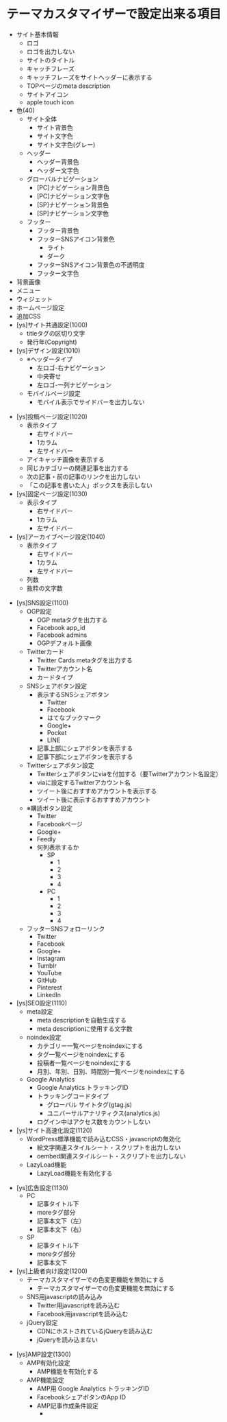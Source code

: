 # テーマカスタマイザーで設定出来る項目

- サイト基本情報
  - ロゴ
  - ロゴを出力しない
  - サイトのタイトル
  - キャッチフレーズ
  - キャッチフレーズをサイトヘッダーに表示する
  - TOPページのmeta description
  - サイトアイコン
  - apple touch icon
- 色(40)
  - サイト全体
    - サイト背景色
    - サイト文字色
    - サイト文字色(グレー)
  - ヘッダー
    - ヘッダー背景色
    - ヘッダー文字色
  - グローバルナビゲーション
    - [PC]ナビゲーション背景色
    - [PC]ナビゲーション文字色
    - [SP]ナビゲーション背景色
    - [SP]ナビゲーション文字色
  - フッター
    - フッター背景色
    - フッターSNSアイコン背景色
      - ライト
      - ダーク
    - フッターSNSアイコン背景色の不透明度
    - フッター文字色
- 背景画像
- メニュー
- ウィジェット
- ホームページ設定
- 追加CSS
- [ys]サイト共通設定(1000)
  - titleタグの区切り文字
  - 発行年(Copyright)
- [ys]デザイン設定(1010)
  - ※ヘッダータイプ
    - 左ロゴ-右ナビゲーション
    - 中央寄せ
    - 左ロゴ-一列ナビゲーション
  - モバイルページ設定
    - モバイル表示でサイドバーを出力しない
* [ys]投稿ページ設定(1020)
  * 表示タイプ
    * 右サイドバー
    * 1カラム
    * 左サイドバー
  * アイキャッチ画像を表示する
  * 同じカテゴリーの関連記事を出力する
  * 次の記事・前の記事のリンクを出力しない
  * 「この記事を書いた人」ボックスを表示しない
* [ys]固定ページ設定(1030)
  * 表示タイプ
    * 右サイドバー
    * 1カラム
    * 左サイドバー
* [ys]アーカイブページ設定(1040)
  * 表示タイプ
    * 右サイドバー
    * 1カラム
    * 左サイドバー
  * 列数
  * 抜粋の文字数
- [ys]SNS設定(1100)
  - OGP設定
    - OGP metaタグを出力する
    - Facebook app_id
    - Facebook admins
    - OGPデフォルト画像
  - Twitterカード
    - Twitter Cards metaタグを出力する
    - Twitterアカウント名
    - カードタイプ
  - SNSシェアボタン設定
    - 表示するSNSシェアボタン
      - Twitter
      - Facebook
      - はてなブックマーク
      - Google+
      - Pocket
      - LINE
    - 記事上部にシェアボタンを表示する
    - 記事下部にシェアボタンを表示する
  - Twitterシェアボタン設定
    - Twitterシェアボタンにviaを付加する（要Twitterアカウント名設定）
    - viaに設定するTwitterアカウント名
    - ツイート後におすすめアカウントを表示する
    - ツイート後に表示するおすすめアカウント
  - ※購読ボタン設定
    - Twitter
    - Facebookページ
    - Google+
    - Feedly
    - 何列表示するか
      - SP
        - 1
        - 2
        - 3
        - 4
      - PC
        - 1
        - 2
        - 3
        - 4
  - フッターSNSフォローリンク
    - Twitter
    - Facebook
    - Google+
    - Instagram
    - Tumblr
    - YouTube
    - GitHub
    - Pinterest
    - LinkedIn
- [ys]SEO設定(1110)
  * meta設定
    * meta descriptionを自動生成する
    * meta descriptionに使用する文字数
  * noindex設定
    * カテゴリー一覧ページをnoindexにする
    * タグ一覧ページをnoindexにする
    * 投稿者一覧ページをnoindexにする
    * 月別、年別、日別、時間別一覧ページをnoindexにする
  - Google Analytics
    - Google Analytics トラッキングID
    - トラッキングコードタイプ
      - グローバル サイトタグ(gtag.js)
      - ユニバーサルアナリティクス(analytics.js)
    - ログイン中はアクセス数をカウントしない
- [ys]サイト高速化設定(1120)
  - WordPress標準機能で読み込むCSS・javascriptの無効化
    - 絵文字関連スタイルシート・スクリプトを出力しない
    - oembed関連スタイルシート・スクリプトを出力しない
  * LazyLoad機能
    * LazyLoad機能を有効化する
* [ys]広告設定(1130)
  * PC
    * 記事タイトル下
    * moreタグ部分
    * 記事本文下（左）
    * 記事本文下（右）
  * SP
    * 記事タイトル下
    * moreタグ部分
    * 記事本文下
* [ys]上級者向け設定(1200)
  * テーマカスタマイザーでの色変更機能を無効にする
    * テーマカスタマイザーでの色変更機能を無効にする
  * SNS用javascriptの読み込み
    * Twitter用javascriptを読み込む
    * Facebook用javascriptを読み込む
  * jQuery設定
    * CDNにホストされているjQueryを読み込む
    * jQueryを読み込まない
- [ys]AMP設定(1300)
  - AMP有効化設定
    - AMP機能を有効化する
  - AMP機能設定
    - AMP用 Google Analytics トラッキングID
    * FacebookシェアボタンのApp ID
    * AMP記事作成条件設定
      * <script>タグを削除してAMPページを作成する
      * style属性を削除してAMPページを作成する
    * AMPページでも記事下のウィジェットを表示する
  * AMP広告設定
    * AMP
      * 記事タイトル下
      * moreタグ部分
      * 記事本文下
